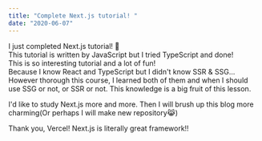 ```yaml
---
title: "Complete Next.js tutorial! "
date: "2020-06-07"
---
```


I just completed Next.js tutorial! 🤘  
This tutorial is written by JavaScript but I tried TypeScript and done!  
This is so interesting tutorial and a lot of fun!  
Because I know React and TypeScript but I didn't know SSR & SSG...
However thorough this course, I learned both of them and when I should use SSG or not, or SSR or not. This knowledge is a big fruit of this lesson.

I'd like to study Next.js more and more.
Then I will brush up this blog more charming(Or perhaps I will make new repository😹)

Thank you, Vercel! Next.js is literally great framework!!
